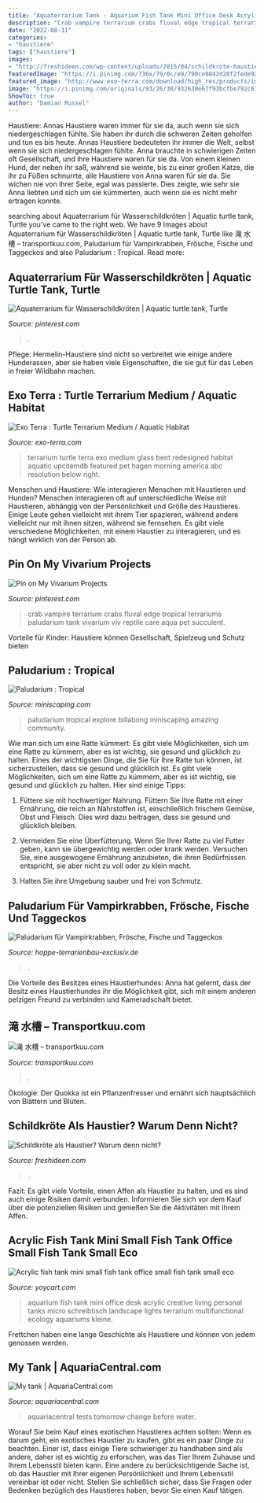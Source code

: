 ```yaml
---
title: "Aquaterrarium Tank - Aquarium Fish Tank Mini Office Desk Acrylic Creative Living Personal Tanks Micro Schreibtisch Landscape Lights Terrarium Multifunctional Ecology Aquariums Kleine"
description: "Crab vampire terrarium crabs fluval edge tropical terrariums paludarium tank vivarium viv reptile care aqua pet succulent"
date: "2022-08-31"
categories:
- "haustiere"
tags: ["haustiere"]
images:
- "http://freshideen.com/wp-content/uploads/2015/04/schildkröte-haustier-wasserschildkröten-aquarium.jpg"
featuredImage: "https://i.pinimg.com/736x/79/0c/e9/790ce9842d20f2fede9226d2ce4cf19e.jpg"
featured_image: "http://www.exo-terra.com/download/high_res/products/images/PT3747_Turtle_Terrarium.jpg"
image: "https://i.pinimg.com/originals/93/26/30/932630e67f93bcfbe792c67d7dd108ae.jpg"
ShowToc: true
author: "Damian Russel"
---
```



Haustiere: Annas Haustiere waren immer für sie da, auch wenn sie sich niedergeschlagen fühlte. Sie haben ihr durch die schweren Zeiten geholfen und tun es bis heute.
Annas Haustiere bedeuteten ihr immer die Welt, selbst wenn sie sich niedergeschlagen fühlte. Anna brauchte in schwierigen Zeiten oft Gesellschaft, und ihre Haustiere waren für sie da. Von einem kleinen Hund, der neben ihr saß, während sie weinte, bis zu einer großen Katze, die ihr zu Füßen schnurrte, alle Haustiere von Anna waren für sie da. Sie wichen nie von ihrer Seite, egal was passierte. Dies zeigte, wie sehr sie Anna liebten und sich um sie kümmerten, auch wenn sie es nicht mehr ertragen konnte.

	

		
searching about Aquaterrarium für Wasserschildkröten | Aquatic turtle tank, Turtle you've came to the right web. We have 9 Images about Aquaterrarium für Wasserschildkröten | Aquatic turtle tank, Turtle like 滝 水槽 – transportkuu.com, Paludarium für Vampirkrabben, Frösche, Fische und Taggeckos and also Paludarium : Tropical. Read more:
		
    
## Aquaterrarium Für Wasserschildkröten | Aquatic Turtle Tank, Turtle

<img loading=lazy src="https://i.pinimg.com/736x/79/0c/e9/790ce9842d20f2fede9226d2ce4cf19e.jpg" onerror="this.onerror=null;this.src='https://tse2.mm.bing.net/th?id=OIP.1JAQxVZ00FN2skn2g_bjxwHaJ3&amp;pid=15.1';" alt="Aquaterrarium für Wasserschildkröten | Aquatic turtle tank, Turtle">

_Source: pinterest.com_

>. 

	

Pflege: Hermelin-Haustiere sind nicht so verbreitet wie einige andere Hunderassen, aber sie haben viele Eigenschaften, die sie gut für das Leben in freier Wildbahn machen.

    
## Exo Terra : Turtle Terrarium Medium / Aquatic Habitat

<img loading=lazy src="http://www.exo-terra.com/download/high_res/products/images/PT3747_Turtle_Terrarium.jpg" onerror="this.onerror=null;this.src='https://tse1.mm.bing.net/th?id=OIP.gxFl25ALy98wjCoo9tTa3gHaGa&amp;pid=15.1';" alt="Exo Terra : Turtle Terrarium Medium / Aquatic Habitat">

_Source: exo-terra.com_

>terrarium turtle terra exo medium glass bent redesigned habitat aquatic upcitemdb featured pet hagen morning america abc resolution below right. 

	

Menschen und Haustiere: Wie interagieren Menschen mit Haustieren und Hunden?
Menschen interagieren oft auf unterschiedliche Weise mit Haustieren, abhängig von der Persönlichkeit und Größe des Haustieres. Einige Leute gehen vielleicht mit ihrem Tier spazieren, während andere vielleicht nur mit ihnen sitzen, während sie fernsehen. Es gibt viele verschiedene Möglichkeiten, mit einem Haustier zu interagieren, und es hängt wirklich von der Person ab.

    
## Pin On My Vivarium Projects

<img loading=lazy src="https://i.pinimg.com/originals/50/3a/da/503ada0fb3c142bad4600e9c52bd78d2.jpg" onerror="this.onerror=null;this.src='https://tse3.mm.bing.net/th?id=OIP.KQD4Gc8N11R6u7eyoWnMMQHaFj&amp;pid=15.1';" alt="Pin on My Vivarium Projects">

_Source: pinterest.com_

>crab vampire terrarium crabs fluval edge tropical terrariums paludarium tank vivarium viv reptile care aqua pet succulent. 

	

Vorteile für Kinder: Haustiere können Gesellschaft, Spielzeug und Schutz bieten

    
## Paludarium : Tropical

<img loading=lazy src="http://miniscaping.com/assets/uploads/5/54/54d/54d09151e02392.24043846.jpg" onerror="this.onerror=null;this.src='https://tse3.mm.bing.net/th?id=OIP.uthCPYI5dsXeY5Av4TME1AHaDt&amp;pid=15.1';" alt="Paludarium : Tropical">

_Source: miniscaping.com_

>paludarium tropical explore billabong miniscaping amazing community. 

	

Wie man sich um eine Ratte kümmert: Es gibt viele Möglichkeiten, sich um eine Ratte zu kümmern, aber es ist wichtig, sie gesund und glücklich zu halten.
Eines der wichtigsten Dinge, die Sie für Ihre Ratte tun können, ist sicherzustellen, dass sie gesund und glücklich ist. Es gibt viele Möglichkeiten, sich um eine Ratte zu kümmern, aber es ist wichtig, sie gesund und glücklich zu halten. Hier sind einige Tipps:
1. Füttere sie mit hochwertiger Nahrung. Füttern Sie Ihre Ratte mit einer Ernährung, die reich an Nährstoffen ist, einschließlich frischem Gemüse, Obst und Fleisch. Dies wird dazu beitragen, dass sie gesund und glücklich bleiben.

2. Vermeiden Sie eine Überfütterung. Wenn Sie Ihrer Ratte zu viel Futter geben, kann sie übergewichtig werden oder krank werden. Versuchen Sie, eine ausgewogene Ernährung anzubieten, die ihren Bedürfnissen entspricht, sie aber nicht zu voll oder zu klein macht.

3. Halten Sie ihre Umgebung sauber und frei von Schmutz.

    
## Paludarium Für Vampirkrabben, Frösche, Fische Und Taggeckos

<img loading=lazy src="https://hoppe-terrarienbau-exclusiv.de/wp-content/uploads/2017/07/Totale-Landschaft-1024x683.jpg" onerror="this.onerror=null;this.src='https://tse1.mm.bing.net/th?id=OIP.Y30JGN-d2SnrDdDaxq7yuAHaE8&amp;pid=15.1';" alt="Paludarium für Vampirkrabben, Frösche, Fische und Taggeckos">

_Source: hoppe-terrarienbau-exclusiv.de_

>. 

	

Die Vorteile des Besitzes eines Haustierhundes: Anna hat gelernt, dass der Besitz eines Haustierhundes ihr die Möglichkeit gibt, sich mit einem anderen pelzigen Freund zu verbinden und Kameradschaft bietet.

    
## 滝 水槽 – Transportkuu.com

<img loading=lazy src="https://i.pinimg.com/originals/93/26/30/932630e67f93bcfbe792c67d7dd108ae.jpg" onerror="this.onerror=null;this.src='https://tse3.mm.bing.net/th?id=OIP.5fSfqOVGWyu5Q2VNjXtPCQHaEK&amp;pid=15.1';" alt="滝 水槽 – transportkuu.com">

_Source: transportkuu.com_

>. 

	

Ökologie: Der Quokka ist ein Pflanzenfresser und ernährt sich hauptsächlich von Blättern und Blüten.

    
## Schildkröte Als Haustier? Warum Denn Nicht?

<img loading=lazy src="http://freshideen.com/wp-content/uploads/2015/04/schildkröte-haustier-wasserschildkröten-aquarium.jpg" onerror="this.onerror=null;this.src='https://tse1.mm.bing.net/th?id=OIP.hR637fVboIXU5Odrt4PTaQHaFi&amp;pid=15.1';" alt="Schildkröte als Haustier? Warum denn nicht?">

_Source: freshideen.com_

>. 

	

Fazit: Es gibt viele Vorteile, einen Affen als Haustier zu halten, und es sind auch einige Risiken damit verbunden. Informieren Sie sich vor dem Kauf über die potenziellen Risiken und genießen Sie die Aktivitäten mit Ihrem Affen.

    
## Acrylic Fish Tank Mini Small Fish Tank Office Small Fish Tank Small Eco

<img loading=lazy src="https://img.alicdn.com/imgextra/i4/2681717972/TB2abhZcohnpuFjSZFPXXb_4XXa_!!2681717972.jpg" onerror="this.onerror=null;this.src='https://tse2.mm.bing.net/th?id=OIP.Fc3HWY-IDTonFalDjY0-pAD6D6&amp;pid=15.1';" alt="Acrylic fish tank mini small fish tank office small fish tank small eco">

_Source: yoycart.com_

>aquarium fish tank mini office desk acrylic creative living personal tanks micro schreibtisch landscape lights terrarium multifunctional ecology aquariums kleine. 

	

Frettchen haben eine lange Geschichte als Haustiere und können von jedem genossen werden.

    
## My Tank | AquariaCentral.com

<img loading=lazy src="https://www.aquariacentral.com/forums/data/attachments/154/154732-676ed0c89d619e05e62e0cf62de6f064.jpg" onerror="this.onerror=null;this.src='https://tse3.mm.bing.net/th?id=OIP.Sg_vgks6CSmTjLZ72jclygHaFj&amp;pid=15.1';" alt="My tank | AquariaCentral.com">

_Source: aquariacentral.com_

>aquariacentral tests tomorrow change before water. 

	

Worauf Sie beim Kauf eines exotischen Haustieres achten sollten:
Wenn es darum geht, ein exotisches Haustier zu kaufen, gibt es ein paar Dinge zu beachten. Einer ist, dass einige Tiere schwieriger zu handhaben sind als andere, daher ist es wichtig zu erforschen, was das Tier Ihrem Zuhause und Ihrem Lebensstil bieten kann. Eine andere zu berücksichtigende Sache ist, ob das Haustier mit Ihrer eigenen Persönlichkeit und Ihrem Lebensstil vereinbar ist oder nicht. Stellen Sie schließlich sicher, dass Sie Fragen oder Bedenken bezüglich des Haustieres haben, bevor Sie einen Kauf tätigen.

